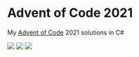 # Advent of Code 2021

My [Advent of Code](https://adventofcode.com/2021) 2021 solutions in C#

![](https://img.shields.io/badge/day%20📅-12-blue) ![](https://img.shields.io/badge/stars%20⭐-22-yellow) ![](https://img.shields.io/badge/days%20completed-11-red)	
